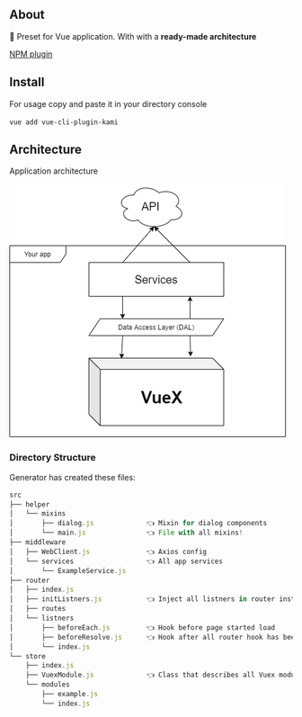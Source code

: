 ## About

🦊 Preset for Vue application. With with a **ready-made architecture**

[NPM plugin](https://www.npmjs.com/package/vue-cli-plugin-kami)

## Install

For usage copy and paste it in your directory console

`vue add vue-cli-plugin-kami`

## Architecture

Application architecture

![Application architecture](docs/architecture.png)

### Directory Structure

Generator has created these files:

```js
src
├── helper
│   └── mixins
│       ├── dialog.js             👈 Mixin for dialog components
│       └── main.js               👈 File with all mixins!
├── middleware
│   ├── WebClient.js              👈 Axios config
│   └── services                  👈 All app services
│       └── ExampleService.js
├── router
│   ├── index.js
│   ├── initListners.js           👈 Inject all listners in router instance
│   ├── routes
│   └── listners
│       ├── beforeEach.js         👈 Hook before page started load
│       ├── beforeResolve.js      👈 Hook after all router hook has been resolved
│       └── index.js
└── store
    ├── index.js
    ├── VuexModule.js             👈 Сlass that describes all Vuex modules
    └── modules
        ├── example.js
        └── index.js
```
